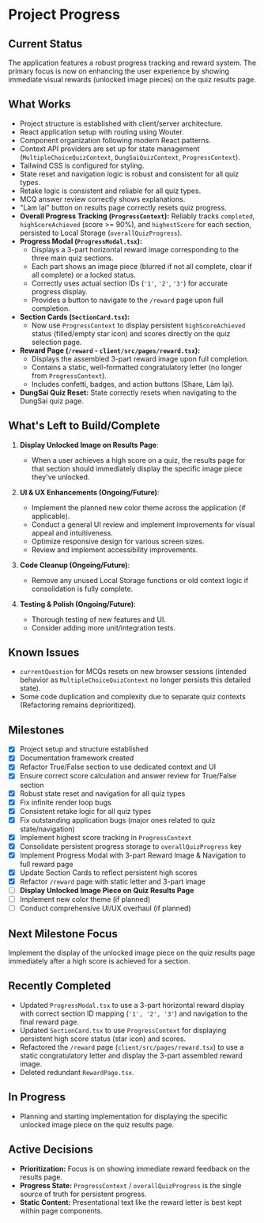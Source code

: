 # Project Progress

## Current Status
The application features a robust progress tracking and reward system. The primary focus is now on enhancing the user experience by showing immediate visual rewards (unlocked image pieces) on the quiz results page.

## What Works
- Project structure is established with client/server architecture.
- React application setup with routing using Wouter.
- Component organization following modern React patterns.
- Context API providers are set up for state management (`MultipleChoiceQuizContext`, `DungSaiQuizContext`, `ProgressContext`).
- Tailwind CSS is configured for styling.
- State reset and navigation logic is robust and consistent for all quiz types.
- Retake logic is consistent and reliable for all quiz types.
- MCQ answer review correctly shows explanations.
- "Làm lại" button on results page correctly resets quiz progress.
- **Overall Progress Tracking (`ProgressContext`):** Reliably tracks `completed`, `highScoreAchieved` (score >= 90%), and `highestScore` for each section, persisted to Local Storage (`overallQuizProgress`).
- **Progress Modal (`ProgressModal.tsx`):**
    - Displays a 3-part horizontal reward image corresponding to the three main quiz sections.
    - Each part shows an image piece (blurred if not all complete, clear if all complete) or a locked status.
    - Correctly uses actual section IDs (`'1'`, `'2'`, `'3'`) for accurate progress display.
    - Provides a button to navigate to the `/reward` page upon full completion.
- **Section Cards (`SectionCard.tsx`):**
    - Now use `ProgressContext` to display persistent `highScoreAchieved` status (filled/empty star icon) and scores directly on the quiz selection page.
- **Reward Page (`/reward` - `client/src/pages/reward.tsx`):**
    - Displays the assembled 3-part reward image upon full completion.
    - Contains a static, well-formatted congratulatory letter (no longer from `ProgressContext`).
    - Includes confetti, badges, and action buttons (Share, Làm lại).
- **DungSai Quiz Reset:** State correctly resets when navigating to the DungSai quiz page.

## What's Left to Build/Complete
1.  **Display Unlocked Image on Results Page**:
    *   When a user achieves a high score on a quiz, the results page for that section should immediately display the specific image piece they've unlocked.

2.  **UI & UX Enhancements (Ongoing/Future)**:
    *   Implement the planned new color theme across the application (if applicable).
    *   Conduct a general UI review and implement improvements for visual appeal and intuitiveness.
    *   Optimize responsive design for various screen sizes.
    *   Review and implement accessibility improvements.

3.  **Code Cleanup (Ongoing/Future)**:
    *   Remove any unused Local Storage functions or old context logic if consolidation is fully complete.

4.  **Testing & Polish (Ongoing/Future)**:
    *   Thorough testing of new features and UI.
    *   Consider adding more unit/integration tests.

## Known Issues
- `currentQuestion` for MCQs resets on new browser sessions (intended behavior as `MultipleChoiceQuizContext` no longer persists this detailed state).
- Some code duplication and complexity due to separate quiz contexts (Refactoring remains deprioritized).

## Milestones
- [x] Project setup and structure established
- [x] Documentation framework created
- [x] Refactor True/False section to use dedicated context and UI
- [x] Ensure correct score calculation and answer review for True/False section
- [x] Robust state reset and navigation for all quiz types
- [x] Fix infinite render loop bugs
- [x] Consistent retake logic for all quiz types
- [x] Fix outstanding application bugs (major ones related to quiz state/navigation)
- [x] Implement highest score tracking in `ProgressContext`
- [x] Consolidate persistent progress storage to `overallQuizProgress` key
- [x] Implement Progress Modal with 3-part Reward Image & Navigation to full reward page
- [x] Update Section Cards to reflect persistent high scores
- [x] Refactor `/reward` page with static letter and 3-part image
- [ ] **Display Unlocked Image Piece on Quiz Results Page**
- [ ] Implement new color theme (if planned)
- [ ] Conduct comprehensive UI/UX overhaul (if planned)

## Next Milestone Focus
Implement the display of the unlocked image piece on the quiz results page immediately after a high score is achieved for a section.

## Recently Completed
- Updated `ProgressModal.tsx` to use a 3-part horizontal reward display with correct section ID mapping (`'1', '2', '3'`) and navigation to the final reward page.
- Updated `SectionCard.tsx` to use `ProgressContext` for displaying persistent high score status (star icon) and scores.
- Refactored the `/reward` page (`client/src/pages/reward.tsx`) to use a static congratulatory letter and display the 3-part assembled reward image.
- Deleted redundant `RewardPage.tsx`.

## In Progress
- Planning and starting implementation for displaying the specific unlocked image piece on the quiz results page.

## Active Decisions
- **Prioritization:** Focus is on showing immediate reward feedback on the results page.
- **Progress State:** `ProgressContext` / `overallQuizProgress` is the single source of truth for persistent progress.
- **Static Content:** Presentational text like the reward letter is best kept within page components.
